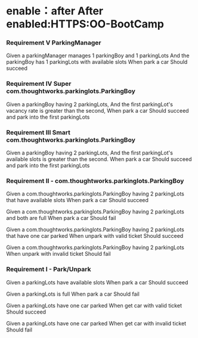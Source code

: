 enable：after After enabled:HTTPS:OO-BootCamp
===========

### Requirement V ParkingManager

Given a parkingManager manages 1 parkingBoy and 1 parkingLots
And the parkingBoy has 1 parkingLots with available slots
When park a car
Should succeed


### Requirement IV Super com.thoughtworks.parkinglots.ParkingBoy

Given a parkingBoy having 2 parkingLots,
And the first parkingLot's vacancy rate is greater than the second,
When park a car
Should succeed and park into the first parkingLots


### Requirement III Smart com.thoughtworks.parkinglots.ParkingBoy

Given a parkingBoy having 2 parkingLots,
And the first parkingLot's available slots is greater than the second.
When park a car
Should succeed and park into the first parkingLots



### Requirement II - com.thoughtworks.parkinglots.ParkingBoy

Given a com.thoughtworks.parkinglots.ParkingBoy having 2 parkingLots that have available slots
When park a car
Should succeed

Given a com.thoughtworks.parkinglots.ParkingBoy having 2 parkingLots and both are full
When park a car
Should fail

Given a com.thoughtworks.parkinglots.ParkingBoy having 2 parkingLots that have one car parked
When unpark with valid ticket
Should succeed

Given a com.thoughtworks.parkinglots.ParkingBoy having 2 parkingLots
When unpark with invalid ticket
Should fail

### Requirement I - Park/Unpark

Given a parkingLots have available slots
When park a car
Should succeed

Given a parkingLots is full
When park a car
Should fail

Given a parkingLots have one car parked
When get car with valid ticket
Should succeed

Given a parkingLots have one car parked
When get car with invalid ticket
Should fail
